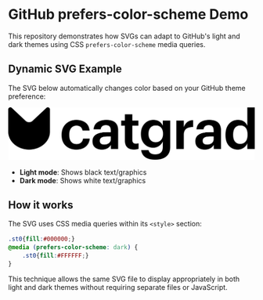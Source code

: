 # GitHub prefers-color-scheme Demo

This repository demonstrates how SVGs can adapt to GitHub's light and dark themes using CSS `prefers-color-scheme` media queries.

## Dynamic SVG Example

The SVG below automatically changes color based on your GitHub theme preference:

![Dynamic CatGrad Logo](catgrad.svg)

- **Light mode**: Shows black text/graphics
- **Dark mode**: Shows white text/graphics

## How it works

The SVG uses CSS media queries within its `<style>` section:

```css
.st0{fill:#000000;}
@media (prefers-color-scheme: dark) {
    .st0{fill:#FFFFFF;}
}
```

This technique allows the same SVG file to display appropriately in both light and dark themes without requiring separate files or JavaScript.
